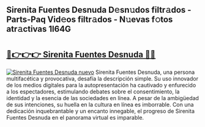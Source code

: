 ## Sirenita Fuentes Desnuda D𝚎sn𝚞dos filtr𝚊dos - Parts-Paq Vid𝚎os filtr𝚊dos - N𝚞evas f𝚘tos atr𝚊ctivas 1l64G

# <h2><a href="http://mb3p4y.tromn.icu/?c=Sirenita+Fuentes+Desnuda">🔗👉👉👉 Sirenita Fuentes Desnuda 🔗🔗</a></h2>

[![Sirenita Fuentes Desnuda nuevo](https://i.imgur.com/pEAQMta.gif)](http://mb3p4y.tromn.icu/?c=Sirenita+Fuentes+Desnuda)
Sirenita Fuentes Desnuda, una persona multifacética y provocativa, desafía la descripción simple. Su uso innovador de los medios digitales para la autopresentación ha cautivado y enfurecido a los espectadores, estimulando debates sobre el consentimiento, la identidad y la esencia de las sociedades en línea. A pesar de la ambigüedad de sus intenciones, su huella en la cultura en línea es imborrable. Con una dedicación inquebrantable y un encanto innegable, el progreso de Sirenita Fuentes Desnuda en el panorama virtual es imparable.
